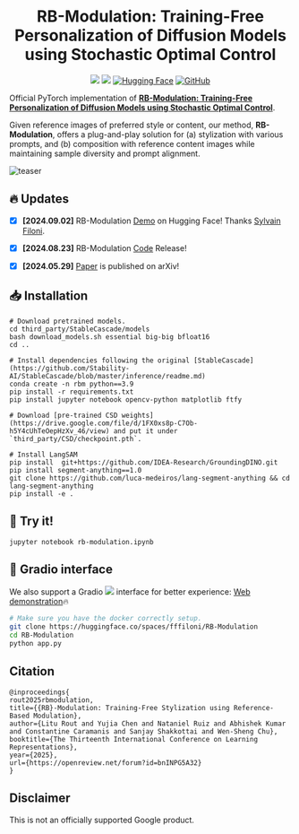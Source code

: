 
<div align="center">
<h1>RB-Modulation: Training-Free Personalization of Diffusion Models using Stochastic Optimal Control</h1>

<a href='https://rb-modulation.github.io/'><img src='https://img.shields.io/badge/Project-Page-green'></a>
<a href='https://arxiv.org/pdf/2405.17401'><img src='https://img.shields.io/badge/ArXiv-Preprint-red'></a>
[![Hugging Face](https://img.shields.io/badge/%F0%9F%A4%97%20Hugging%20Face-Demo-red)](https://huggingface.co/spaces/fffiloni/RB-Modulation)
[![GitHub](https://img.shields.io/github/stars/google/RB-Modulation?style=social)](https://github.com/google/RB-Modulation)
</div>

Official PyTorch implementation of [**RB-Modulation: Training-Free Personalization of Diffusion Models using Stochastic Optimal Control**](https://arxiv.org/pdf/2405.17401).


<!-- [![Star on GitHub](https://img.shields.io/github/stars/google/RB-Modulation.svg?style=social)](https://github.com/google/RB-Modulation/stargazers) -->

Given reference images of preferred style or content, our method, **RB-Modulation**, offers a plug-and-play solution for (a) stylization with various prompts, and (b)
composition with reference content images while maintaining sample diversity and prompt alignment.

![teaser](./assets/web1.png)


## 🔥 Updates
- [x] **[2024.09.02]** RB-Modulation [Demo](https://huggingface.co/spaces/fffiloni/RB-Modulation) on Hugging Face! Thanks [Sylvain Filoni](https://huggingface.co/fffiloni).
- [x] **[2024.08.23]** RB-Modulation [Code](https://github.com/google/RB-Modulation) Release!
- [x] **[2024.05.29]** [Paper](https://arxiv.org/pdf/2405.17401) is published on arXiv!


## 📥 Installation

```
# Download pretrained models.
cd third_party/StableCascade/models
bash download_models.sh essential big-big bfloat16
cd ..

# Install dependencies following the original [StableCascade](https://github.com/Stability-AI/StableCascade/blob/master/inference/readme.md)
conda create -n rbm python==3.9
pip install -r requirements.txt
pip install jupyter notebook opencv-python matplotlib ftfy

# Download [pre-trained CSD weights](https://drive.google.com/file/d/1FX0xs8p-C7Ob-h5Y4cUhTeOepHzXv_46/view) and put it under `third_party/CSD/checkpoint.pth`.

# Install LangSAM
pip install  git+https://github.com/IDEA-Research/GroundingDINO.git
pip install segment-anything==1.0
git clone https://github.com/luca-medeiros/lang-segment-anything && cd lang-segment-anything
pip install -e .
```

## 🚀 Try it!
```commandline
jupyter notebook rb-modulation.ipynb
```

## 🤗 Gradio interface
We also support a Gradio <a href='https://github.com/gradio-app/gradio'><img src='https://img.shields.io/github/stars/gradio-app/gradio'></a> interface for better experience:
[Web demonstration](https://huggingface.co/spaces/fffiloni/RB-Modulation)🔥
```bash
# Make sure you have the docker correctly setup.
git clone https://huggingface.co/spaces/fffiloni/RB-Modulation
cd RB-Modulation
python app.py
```

## Citation

```
@inproceedings{
rout2025rbmodulation,
title={{RB}-Modulation: Training-Free Stylization using Reference-Based Modulation},
author={Litu Rout and Yujia Chen and Nataniel Ruiz and Abhishek Kumar and Constantine Caramanis and Sanjay Shakkottai and Wen-Sheng Chu},
booktitle={The Thirteenth International Conference on Learning Representations},
year={2025},
url={https://openreview.net/forum?id=bnINPG5A32}
}
```

<!-- ## Star History

[![Star History Chart](https://api.star-history.com/svg?repos=google/RB-Modulation&type=Date)](https://star-history.com/#google/RB-Modulation&Date) -->

## Disclaimer
This is not an officially supported Google product.
